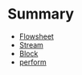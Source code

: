 # Summary
* [Flowsheet](flowsheet/flowsheet.md)
* [Stream](stream/stream.md)
* [Block](block/block.md)
* [perform](perform/erform.md)



